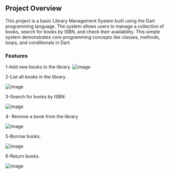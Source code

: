 <h2>Project Overview</h2>

This project is a basic Library Management System built using the Dart programming language.
The system allows users to manage a collection of books, search for books by ISBN, and check their availability.
This simple system demonstrates core programming concepts like classes, methods, loops, and conditionals in Dart.

<h3>Features</h3>

1-Add new books to the library.
![image](https://github.com/user-attachments/assets/cec38baa-7293-43d9-b725-a41c7e23b68b)

2-List all books in the library.

![image](https://github.com/user-attachments/assets/754c66db-23de-4a8e-97f5-42e69d645486)

3-Search for books by ISBN.

![image](https://github.com/user-attachments/assets/66443f95-0afb-4aad-9df2-71ed15b58306)

4- Remove a book from the library

![image](https://github.com/user-attachments/assets/c79983c2-8565-4980-a7ab-c0f1f4dfaca6)

5-Borrow books.

![image](https://github.com/user-attachments/assets/809d21e7-50d8-497b-a237-9f2a5a86cccc)

6-Return books.

![image](https://github.com/user-attachments/assets/944f4371-8680-4d22-9af1-5f1356bcc591)






